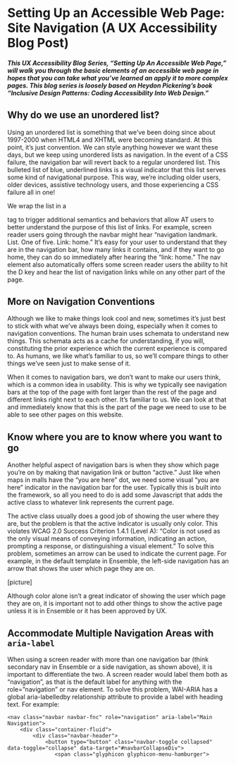 # Setting Up an Accessible Web Page: Site Navigation (A UX Accessibility Blog Post)
##### This UX Accessibility Blog Series, “Setting Up An Accessible Web Page,” will walk you through the basic elements of an accessible web page in hopes that you can take what you’ve learned an apply it to more complex pages. This blog series is loosely based on Heydon Pickering’s book “Inclusive Design Patterns: Coding Accessibility Into Web Design.”

<h2>Why do we use an unordered list?</h2>
<p>Using an unordered list is something that we’ve been doing since about 1997-2000 when HTML4 and XHTML were becoming standard. At this point, it’s just convention. We can style anything however we want these days, but we keep using unordered lists as navigation. In the event of a CSS failure, the navigation bar will revert back to a regular unordered list. This bulleted list of blue, underlined links is a visual indicator that this list serves some kind of navigational purpose. This way, we’re including older users, older devices, assistive technology users, and those experiencing a CSS failure all in one!</p>
<p>We wrap the list in a <nav role=”navigation”></nav> tag to trigger additional semantics and behaviors that allow AT users to better understand the purpose of this list of links. For example, screen reader users going through the navbar might hear “navigation landmark. List. One of five. Link: home.” It’s easy for your user to understand that they are in the navigation bar, how many links it contains, and if they want to go home, they can do so immediately after hearing the “link: home.” The nav element also automatically offers some screen reader users the ability to hit the D key and hear the list of navigation links while on any other part of the page. </p>

<h2>More on Navigation Conventions</h2>
<p>Although we like to make things look cool and new, sometimes it’s just best to stick with what we’ve always been doing, especially when it comes to navigation conventions. The human brain uses schemata to understand new things. This schemata acts as a cache for understanding, if you will, constituting the prior experience which the current experience is compared to. As humans, we like what’s familiar to us, so we’ll compare things to other things we’ve seen just to make sense of it. </p>

<p>When it comes to navigation bars, we don’t want to make our users think, which is a common idea in usability. This is why we typically see navigation bars at the top of the page with font larger than the rest of the page and different links right next to each other. It’s familiar to us. We can look at that and immediately know that this is the part of the page we need to use to be able to see other pages on this website.</p>

<h2>Know where you are to know where you want to go</h2>
<p>Another helpful aspect of navigation bars is when they show which page you’re on by making that navigation link or button “active.” Just like when maps in malls have the “you are here” dot, we need some visual “you are here” indicator in the navigation bar for the user. Typically this is built into the framework, so all you need to do is add some Javascript that adds the active class to whatever link represents the current page. </p>
<p>The active class usually does a good job of showing the user where they are, but the problem is that the active indicator is usually only color. This violates WCAG 2.0 Success Criterion 1.4.1 (Level A): “Color is not used as the only visual means of conveying information, indicating an action, prompting a response, or distinguishing a visual element.” To solve this problem, sometimes an arrow can be used to indicate the current page. For example, in the default template in Ensemble, the left-side navigation has an arrow that shows the user which page they are on.</p>
[picture]
<p>Although color alone isn’t a great indicator of showing the user which page they are on, it is important not to add other things to show the active page unless it is in Ensemble or it has been approved by UX.</p>

<h2>Accommodate Multiple Navigation Areas with <code>aria-label</code></h2>
<p>When using a screen reader with more than one navigation bar (think secondary nav in Ensemble or a side navigation, as shown above), it is important to differentiate the two. A screen reader would label them both as “navigation”, as that is the default label for anything with the role=”navigation” or nav element. To solve this problem, WAI-ARIA has a global aria-labelledby relationship attribute to provide a label with heading text. For example:</p>
<code>&lt;nav class="navbar navbar-fnc" role="navigation" aria-label="Main Navigation"&gt;
    &lt;div class="container-fluid"&gt;
        &lt;div class="navbar-header"&gt;
            &lt;button type="button" class="navbar-toggle collapsed" data-toggle="collapse" data-target="#navbarCollapseDiv"&gt;
               &lt;span class="glyphicon glyphicon-menu-hamburger"></span><span class="sr-only"&gt;Menu&lt;/span&gt;
            &lt;/button&gt;
            &lt;a class="navbar-brand" href="#"&gt;Product/Client Logo&lt;/a&gt;
         &lt;/div&gt;
         &lt;div class="collapse navbar-collapse" id="navbarCollapseDiv"&gt;
            &lt;ul class="nav navbar-nav navbar-right"&gt;
               &lt;li role="separator" class="divider-vertical"&gt;</li&gt;
               …
            &lt;/ul&gt;
        &lt;/div&gt;
    &lt;/div&gt;
&lt;/nav&gt;
&lt;nav class="navbar navbar-fnc-secondary" role="navigation" aria-label="Secondary Navigation"&gt;
    &lt;div class="container"&gt;
        &lt;ul class="nav nav-pills" role="tablist"&gt;
            &lt;li class="active"&gt;<a href="#" role="tab"&gt;Menu Item 1&lt;/a&gt;</li&gt;
            &lt;li&gt;&lt;a href="#" role="tab"&gt;Menu Item 2&lt;/a&gt;&lt;/li&gt;
            &lt;li&gt;&lt;a href="#" role="tab"&gt;Menu Item 3&lt;/a&gt;&lt;/li&gt;
        &lt;/ul&gt;
    &lt;/div&gt;
 &lt;/nav&gt;

